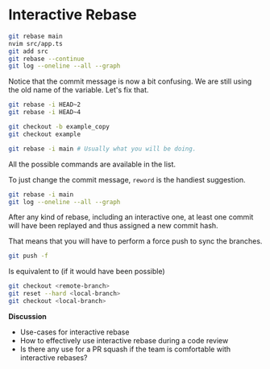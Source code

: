 # Interactive Rebase

```sh
git rebase main
nvim src/app.ts
git add src
git rebase --continue
git log --oneline --all --graph
```

Notice that the commit message is now a bit confusing. We are still using the
old name of the variable. Let's fix that.

```sh
git rebase -i HEAD~2
git rebase -i HEAD~4

git checkout -b example_copy
git checkout example

git rebase -i main # Usually what you will be doing.
```

All the possible commands are available in the list.

To just change the commit message, `reword` is the handiest suggestion.

```sh
git rebase -i main 
git log --oneline --all --graph
```

After any kind of rebase, including an interactive one, at least one commit will
have been replayed and thus assigned a new commit hash.

That means that you will have to perform a force push to sync the branches. 

```sh
git push -f
```

Is equivalent to (if it would have been possible)

```sh
git checkout <remote-branch>
git reset --hard <local-branch>
git checkout <local-branch>
```

**Discussion**

- Use-cases for interactive rebase
- How to effectively use interactive rebase during a code review
- Is there any use for a PR squash if the team is comfortable with interactive rebases?
